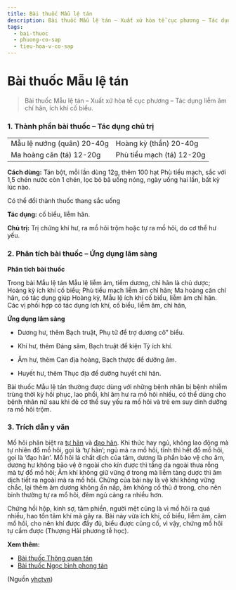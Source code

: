 ```yaml
---
title: Bài thuốc Mẫu lệ tán
description: Bài thuốc Mẫu lệ tán – Xuất xứ hòa tễ cục phương – Tác dụng liễm âm chí hãn, ích khí cố biểu.
tags:
  - bai-thuoc
  - phuong-co-sap
  - tieu-hoa-v-co-sap
---
```


# Bài thuốc Mẫu lệ tán 

> Bài thuốc Mẫu lệ tán – Xuất xứ hòa tễ cục phương – Tác dụng liễm âm chí hãn, ích khí cố biểu.

### 1. Thành phần bài thuốc – Tác dụng chủ trị

|  |  |
| --- | --- |
| Mẫu lệ nướng (quân) 20-40g | Hoàng kỳ (thần) 20-40g |
| Ma hoàng căn (tá) 12-20g | Phù tiểu mạch (tá) 12-20g |

**Cách dùng:** Tán bột, mỗi lần dùng 12g, thêm 100 hạt Phù tiểu mạch, sắc với 1,5 chén nước còn 1 chén, lọc bỏ bã uống nóng, ngày uống hai lần, bất kỳ lúc nào.

Có thể đổi thành thuốc thang sắc uống

**Tác dụng:** cố biểu, liễm hãn. 

**Chủ trị:** Trị chứng khí hư, ra mồ hôi trộm hoặc tự ra mồ hôi, do cơ thể hư yếu.

### 2. Phân tích bài thuốc – Ứng dụng lâm sàng

**Phân tích bài thuốc**

Trong bài Mẫu lệ tán Mẫu lệ liễm âm, tiềm dương, chỉ hãn là chủ dược; Hoàng kỳ ích khí cố biểu; Phù tiểu mạch liễm âm chỉ hãn; Ma hoàng căn chỉ hãn, có tác dụng giúp Hoàng kỳ, Mẫu lệ ích khí cố biểu, liễm âm chỉ hãn. Các vị phối hợp có tác dụng ích khí, cố biểu, liễm âm, chỉ hãn,

**Ứng dụng lâm sàng**

+ Dương hư, thêm Bạch truật, Phụ tử để trợ dương cô” biểu.

+ Khí hư, thêm Đảng sâm, Bạch truật để kiện Tỳ ích khí.

+ Âm hư, thêm Can địa hoàng, Bạch thược để dưỡng âm.

+ Huyết hư, thêm Thục địa để dưỡng huyết chỉ hãn.

Bài thuốc Mẫu lệ tán thường được dùng với những bệnh nhân bị bệnh nhiễm trùng thời kỳ hồi phục, lao phổi, khí âm hư ra mồ hôi nhiều, có thể dùng cho bệnh nhân nữ sau khi đẻ cơ thể suy yếu ra mồ hôi và trẻ em suy dinh dưỡng ra mồ hôi trộm.

### 3. Trích dẫn y văn

Mồ hôi phân biệt ra [tự hãn](/yhctvn/chung-tu-han-tu-ra-mo-hoi/) và [đạo hãn](/yhctvn/chung-ra-mo-hoi-trom-dao-han/). Khi thức hay ngủ, không lao động mà tự nhiên đổ mồ hôi, gọi là ‘tự hãn’; ngủ mà ra mồ hôi, tĩnh thì hết đổ mồ hôi, gọi là ‘đạo hãn’. Mồ hôi lá chất dịch của tâm, dương là phần bảo vệ cho âm, dương hư không bảo vệ ở ngoài cho kín được thì tầng da ngoài thưa rỗng mà tự đổ mồ hôi; Âm khí không giữ vững ở trong mà liễm tàng dược thì âm dịch tiết ra ngoài mà ra mồ hôi. Chửng của bài này là vệ khí không vững chắc, lại thêm âm dương không ẩn nấp, âm không cố thủ ở trong, cho nên binh thường tự ra mổ hôi, đêm ngủ càng ra nhiều hơn.

Chứng hồi hộp, kinh sợ, tâm phiền, người mệt cũng là vì mồ hôi ra quá nhiều, hao tổn tâm khí mà gây ra. Bài này vừa ích khí, cố biểu, liễm âm, câm mồ hôỉ, cho nên khí được đầy đủ, biểu được củng cố, vì vậy, chứng mồ hôi tự cầm được (Thượng Hải phương tễ học).

**Xem thêm:**

* [Bài thuốc Thông quan tán](/yhctvn/bai-thuoc-thong-quan-tan/)
* [Bài thuốc Ngọc bình phong tán](/yhctvn/bai-thuoc-ngoc-binh-phong-tan/)

(Nguồn <a href="https://yhctvn.com/bai-thuoc-mau-le-tan/" target="_blank">yhctvn</a>)
